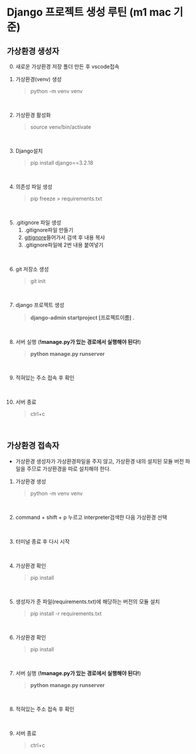 # Django 프로젝트 생성 루틴 (m1 mac 기준)

## 가상환경 생성자

0. 새로운 가상환경 저장 폴더 만든 후 vscode접속

1. 가상환경(venv) 생성
    > python -m venv venv

<br/>

2. 가상환경 활성화
    > source venv/bin/activate

<br/>

3. Django설치
    > pip install django==3.2.18

<br/>

4. 의존성 파일 생성
    > pip freeze > requirements.txt

<br/>

5. .gitignore 파일 생성 
    1.  .gitignore파일 만들기 
    2. [gitignore](https://www.toptal.com/developers/gitignore/)들어가서 검색 후 내용 복사
    3. .gitignore파일에 2번 내용 붙여넣기

<br/>

6. git 저장소 생성
    > git init

<br/>

7. django 프로젝트 생성
    > **django-admin startproject [프로젝트이름] .**

<br/>

8. 서버 실행 (**!manage.py가 있는 경로에서 실행해야 된다!**)
    > **python manage.py runserver**

<br/>

9. 적혀있는 주소 접속 후 확인

<br/>

10. 서버 종료 
    > ctrl+c

<br/>

## 가상환경 접속자
- 가상환경 생성자가 가상환경파일을 주지 않고, 가상환경 내의 설치된 모듈 버전 파일을 주므로 가상환경을 따로 설치해야 한다.

1. 가상환경 생성
    > python -m venv venv

<br/>

2. command + shift + p 누르고 interpreter검색한 다음 가상환경 선택

<br/>

3. 터미널 종료 후 다시 시작

<br/>

4. 가상환경 확인
    > pip install

<br/>

5. 생성자가 준 파일(requirements.txt)에 해당하는 버전의 모듈 설치
    > pip install -r requirements.txt

<br/>

6. 가상환경 확인
    > pip install

<br/>

7. 서버 실행 (**!manage.py가 있는 경로에서 실행해야 된다!**)
    > **python manage.py runserver**

<br/>

8. 적혀있는 주소 접속 후 확인

<br/>

9. 서버 종료 
    > ctrl+c